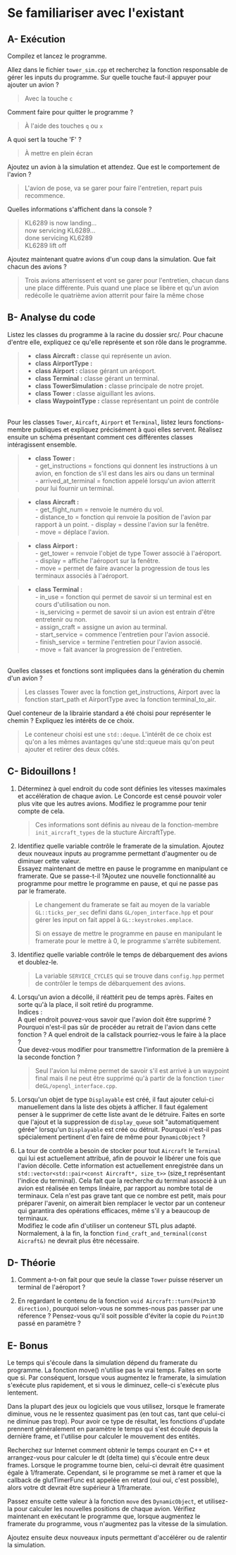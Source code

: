 # Se familiariser avec l'existant

## A- Exécution

Compilez et lancez le programme.

Allez dans le fichier `tower_sim.cpp` et recherchez la fonction responsable de gérer les inputs du programme.
Sur quelle touche faut-il appuyer pour ajouter un avion ?
> Avec la touche ``c`` 

Comment faire pour quitter le programme ? 
> À l'aide des touches ``q`` ou ``x``

A quoi sert la touche 'F' ?
> À mettre en plein écran

Ajoutez un avion à la simulation et attendez.
Que est le comportement de l'avion ?
> L'avion de pose, va se garer pour faire l'entretien, repart puis recommence.

Quelles informations s'affichent dans la console ?
> KL6289 is now landing... \
  now servicing KL6289... \
  done servicing KL6289 \
  KL6289 lift off

Ajoutez maintenant quatre avions d'un coup dans la simulation.
Que fait chacun des avions ?
> Trois avions atterrissent et vont se garer pour l'entretien, chacun dans une place différente. Puis quand une place se libère et qu'un avion redécolle le quatrième avion atterrit pour faire la même chose


## B- Analyse du code

Listez les classes du programme à la racine du dossier src/.
Pour chacune d'entre elle, expliquez ce qu'elle représente et son rôle dans le programme.

> - **class Aircraft :** classe qui représente un avion.
> - **class AirportType :**
> - **class Airport :** classe gérant un aréoport.
> - **class Terminal :** classe gérant un terminal.
> - **class TowerSimulation :** classe principale de notre projet.
> - **class Tower :** classe aiguillant les avions.
> - **class WaypointType :** classe représentant un point de contrôle

\
Pour les classes `Tower`, `Aircaft`, `Airport` et `Terminal`, listez leurs fonctions-membre publiques et expliquez précisément à quoi elles servent.
Réalisez ensuite un schéma présentant comment ces différentes classes intéragissent ensemble.
> - **class Tower :** \
    - get_instructions = fonctions qui donnent les instructions à un avion, en fonction de s'il est dans les airs ou dans un terminal \
    - arrived_at_terminal = fonction appelé lorsqu'un avion atterrit pour lui fournir un terminal.

> - **class Aircraft :** \
    - get_flight_num = renvoie le numéro du vol. \
    - distance_to = fonction qui renvoie la position de l'avion par rapport à un point.
    - display = dessine l'avion sur la fenêtre. \
    - move = déplace l'avion.

> - **class Airport :** \
    - get_tower = renvoie l'objet de type Tower associé à l'aéroport. \
    - display = affiche l'aéroport sur la fenêtre. \
    - move = permet de faire avancer la progression de tous les terminaux associés à l'aéroport.

> - **class Terminal :** \
    - in_use = fonction qui permet de savoir si un terminal est en cours d'utilisation ou non. \
    - is_servicing = permet de savoir si un avion est entrain d'être entretenir ou non. \
    - assign_craft = assigne un avion au terminal. \
    - start_service = commence l'entretien pour l'avion associé. \
    - finish_service = termine l'entretien pour l'avion associé. \
    - move = fait avancer la progression de l'entretien. 

\
Quelles classes et fonctions sont impliquées dans la génération du chemin d'un avion ? 
> Les classes Tower avec la fonction get_instructions, Airport avec la fonction start_path et AirportType avec la fonction terminal_to_air.

Quel conteneur de la librairie standard a été choisi pour représenter le chemin ?
Expliquez les intérêts de ce choix.
> Le conteneur choisi est une ``std::deque``. L'intérêt de ce choix est qu'on a les mêmes avantages qu'une std::queue mais qu'on peut ajouter et retirer des deux côtés.

## C- Bidouillons ! 

1) Déterminez à quel endroit du code sont définies les vitesses maximales et accélération de chaque avion.
Le Concorde est censé pouvoir voler plus vite que les autres avions.
Modifiez le programme pour tenir compte de cela.

    > Ces informations sont définis au niveau de la fonction-membre ``init_aircraft_types`` de la stucture AircraftType.


2) Identifiez quelle variable contrôle le framerate de la simulation.
Ajoutez deux nouveaux inputs au programme permettant d'augmenter ou de diminuer cette valeur. \
Essayez maintenant de mettre en pause le programme en manipulant ce framerate. Que se passe-t-il ?Ajoutez une nouvelle fonctionnalité au programme pour mettre le programme en pause, et qui ne passe pas par le framerate.
    > Le changement du framerate se fait au moyen de la variable ``GL::ticks_per_sec`` defini dans ``GL/open_interface.hpp`` et pour gérer les input on fait appel à ``GL::keystrokes.emplace``. 
    >
    > Si on essaye de mettre le programme en pause en manipulant le framerate pour le mettre à 0, le programme s'arrête subitement.

3) Identifiez quelle variable contrôle le temps de débarquement des avions et doublez-le.
    > La variable ``SERVICE_CYCLES`` qui se trouve dans ``config.hpp`` permet de contrôler le temps de débarquement des avions.

4) Lorsqu'un avion a décollé, il réattérit peu de temps après.
Faites en sorte qu'à la place, il soit retiré du programme.\
Indices :\
A quel endroit pouvez-vous savoir que l'avion doit être supprimé ?\
Pourquoi n'est-il pas sûr de procéder au retrait de l'avion dans cette fonction ?
A quel endroit de la callstack pourriez-vous le faire à la place ?\
Que devez-vous modifier pour transmettre l'information de la première à la seconde fonction ?
    > Seul l'avion lui même permet de savoir s'il est arrivé à un waypoint final mais il ne peut être supprimé qu'à partir de la fonction ``timer`` de``GL/opengl_interface.cpp``.

5) Lorsqu'un objet de type `Displayable` est créé, il faut ajouter celui-ci manuellement dans la liste des objets à afficher.
Il faut également penser à le supprimer de cette liste avant de le détruire.
Faites en sorte que l'ajout et la suppression de `display_queue` soit "automatiquement gérée" lorsqu'un `Displayable` est créé ou détruit.
Pourquoi n'est-il pas spécialement pertinent d'en faire de même pour `DynamicObject` ?

6) La tour de contrôle a besoin de stocker pour tout `Aircraft` le `Terminal` qui lui est actuellement attribué, afin de pouvoir le libérer une fois que l'avion décolle.
Cette information est actuellement enregistrée dans un `std::vector<std::pair<const Aircraft*, size_t>>` (size_t représentant l'indice du terminal).
Cela fait que la recherche du terminal associé à un avion est réalisée en temps linéaire, par rapport au nombre total de terminaux.
Cela n'est pas grave tant que ce nombre est petit, mais pour préparer l'avenir, on aimerait bien remplacer le vector par un conteneur qui garantira des opérations efficaces, même s'il y a beaucoup de terminaux.\
Modifiez le code afin d'utiliser un conteneur STL plus adapté. Normalement, à la fin, la fonction `find_craft_and_terminal(const Aicraft&)` ne devrait plus être nécessaire.

## D- Théorie

1) Comment a-t-on fait pour que seule la classe `Tower` puisse réserver un terminal de l'aéroport ?

2) En regardant le contenu de la fonction `void Aircraft::turn(Point3D direction)`, pourquoi selon-vous ne sommes-nous pas passer par une réference ?
Pensez-vous qu'il soit possible d'éviter la copie du `Point3D` passé en paramètre ?

## E- Bonus

Le temps qui s'écoule dans la simulation dépend du framerate du programme.
La fonction move() n'utilise pas le vrai temps. Faites en sorte que si.
Par conséquent, lorsque vous augmentez le framerate, la simulation s'exécute plus rapidement, et si vous le diminuez, celle-ci s'exécute plus lentement.

Dans la plupart des jeux ou logiciels que vous utilisez, lorsque le framerate diminue, vous ne le ressentez quasiment pas (en tout cas, tant que celui-ci ne diminue pas trop).
Pour avoir ce type de résultat, les fonctions d'update prennent généralement en paramètre le temps qui s'est écoulé depuis la dernière frame, et l'utilise pour calculer le mouvement des entités.

Recherchez sur Internet comment obtenir le temps courant en C++ et arrangez-vous pour calculer le dt (delta time) qui s'écoule entre deux frames.
Lorsque le programme tourne bien, celui-ci devrait être quasiment égale à 1/framerate.
Cependant, si le programme se met à ramer et que la callback de glutTimerFunc est appelée en retard (oui oui, c'est possible), alors votre dt devrait être supérieur à 1/framerate.

Passez ensuite cette valeur à la fonction `move` des `DynamicObject`, et utilisez-la pour calculer les nouvelles positions de chaque avion.
Vérifiez maintenant en exécutant le programme que, lorsque augmentez le framerate du programme, vous n'augmentez pas la vitesse de la simulation.

Ajoutez ensuite deux nouveaux inputs permettant d'accélérer ou de ralentir la simulation.

